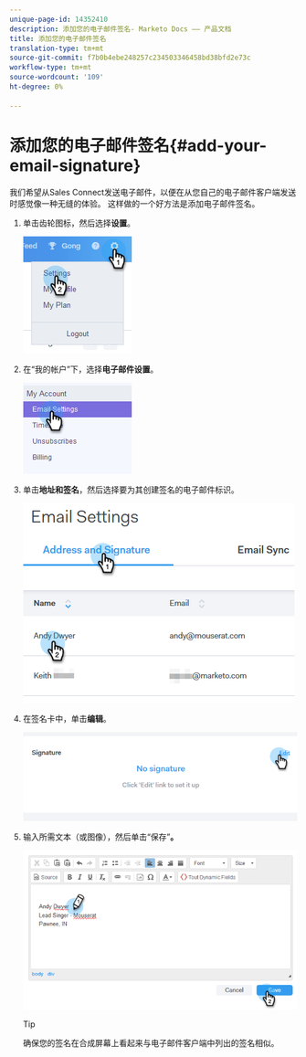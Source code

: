 ```yaml
---
unique-page-id: 14352410
description: 添加您的电子邮件签名- Marketo Docs —— 产品文档
title: 添加您的电子邮件签名
translation-type: tm+mt
source-git-commit: f7b0b4ebe248257c234503346458bd38bfd2e73c
workflow-type: tm+mt
source-wordcount: '109'
ht-degree: 0%

---
```



# 添加您的电子邮件签名{#add-your-email-signature}

我们希望从Sales Connect发送电子邮件，以便在从您自己的电子邮件客户端发送时感觉像一种无缝的体验。 这样做的一个好方法是添加电子邮件签名。

1. 单击齿轮图标，然后选择&#x200B;**设置**。

   ![](assets/add-your-email-signature-1.png)

1. 在“我的帐户”下，选择&#x200B;**电子邮件设置**。

   ![](assets/add-your-email-signature-2.png)

1. 单击&#x200B;**地址和签名**，然后选择要为其创建签名的电子邮件标识。

   ![](assets/add-your-email-signature-3.png)

1. 在签名卡中，单击&#x200B;**编辑**。

   ![](assets/add-your-email-signature-4.png)

1. 输入所需文本（或图像），然后单击“保存”**。**

   ![](assets/add-your-email-signature-5.png)

   >[!TIP]
   >
   >确保您的签名在合成屏幕上看起来与电子邮件客户端中列出的签名相似。
